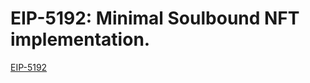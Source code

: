 #  EIP-5192: Minimal Soulbound NFT implementation.

[EIP-5192](https://eips.ethereum.org/EIPS/eip-5192)


